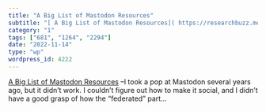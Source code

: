 ```yaml
---
title: "A Big List of Mastodon Resources"
subtitle: "[ A Big List of Mastodon Resources]( https://researchbuzz.me/2022/11/05/a-big-list-of-mastodon-resou..."
category: "1"
tags: ["681", "1264", "2294"]
date: "2022-11-14"
type: "wp"
wordpress_id: 4222
---
```

[ A Big List of Mastodon Resources]( https://researchbuzz.me/2022/11/05/a-big-list-of-mastodon-resources/) –I took a pop at Mastodon several years ago, but it didn’t work. I couldn’t figure out how to make it social, and I didn’t have a good grasp of how the “federated” part…